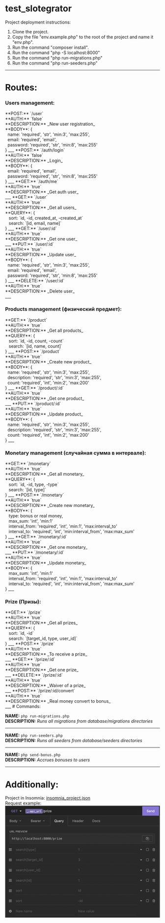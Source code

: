 # test_slotegrator

Project deployment instructions:

1) Clone the project.
2) Copy the file "env.example.php" to the root of the project and name it "env.php".
3) Run the command "composer install".
4) Run the command "php -S localhost:8000"
5) Run the command "php run-migrations.php"
6) Run the command "php run-seeders.php"
___
# Routes:

<h3>Users management:</h3>
**POST:** `/user` <br/>
**AUTH:** `false` <br/>
**DESCRIPTION:** _New user registration_ <br/>
**BODY**: { <br/>
&nbsp;&nbsp;name: 'required', 'str', 'min:3', 'max:255', <br/>
&nbsp;&nbsp;email: 'required', 'email', <br/>
&nbsp;&nbsp;password: 'required', 'str', 'min:8', 'max:255' <br/>
}
___
**POST:** `/auth/login` <br/>
**AUTH:** `false` <br/>
**DESCRIPTION:** _Login_ <br/>
**BODY**: { <br/>
&nbsp;&nbsp;email: 'required', 'email', <br/>
&nbsp;&nbsp;password: 'required', 'str', 'min:8', 'max:255' <br/>
}
___
**GET:** `/auth/me` <br/>
**AUTH:** `true` <br/>
**DESCRIPTION:** _Get auth user_ <br/>
___
**GET:** `/user` <br/>
**AUTH:** `true` <br/>
**DESCRIPTION:** _Get all users_ <br/>
**QUERY**: { <br/>
&nbsp;&nbsp; sort: `id, -id, created_at, -created_at` <br/>
&nbsp;&nbsp; search: `[id, email, name]`<br/>
}
___
**GET:** `/user/:id` <br/>
**AUTH:** `true` <br/>
**DESCRIPTION:** _Get one user_ <br/>
___
**PUT:** `/user/:id` <br/>
**AUTH:** `true` <br/>
**DESCRIPTION:** _Update user_ <br/>
**BODY**: { <br/>
&nbsp;&nbsp;name: 'required', 'str', 'min:3', 'max:255', <br/>
&nbsp;&nbsp;email: 'required', 'email', <br/>
&nbsp;&nbsp;password: 'required', 'str', 'min:8', 'max:255' <br/>
}
___
**DELETE:** `/user/:id` <br/>
**AUTH:** `true` <br/>
**DESCRIPTION:** _Delete user_ <br/>
___
<h3>Products management (физический предмет):</h3>
**GET:** `/product` <br/>
**AUTH:** `true` <br/>
**DESCRIPTION:** _Get all products_ <br/>
**QUERY**: { <br/>
&nbsp;&nbsp; sort: `id, -id, count, -count` <br/>
&nbsp;&nbsp; search: `[id, name, count]`<br/>
}
___
**POST:** `/product` <br/>
**AUTH:** `true` <br/>
**DESCRIPTION:** _Create new product_ <br/>
**BODY**: { <br/>
&nbsp;&nbsp;name: 'required', 'str', 'min:3', 'max:255', <br/>
&nbsp;&nbsp;description: 'required', 'str', 'min:3', 'max:255', <br/>
&nbsp;&nbsp;count: 'required', 'int', 'min:2', 'max:200' <br/>
}
___
**GET:** `/product/:id` <br/>
**AUTH:** `true` <br/>
**DESCRIPTION:** _Get one product_ <br/>
___
**PUT:** `/product/:id` <br/>
**AUTH:** `true` <br/>
**DESCRIPTION:** _Update product_ <br/>
**BODY**: { <br/>
&nbsp;&nbsp;name: 'required', 'str', 'min:3', 'max:255', <br/>
&nbsp;&nbsp;description: 'required', 'str', 'min:3', 'max:255', <br/>
&nbsp;&nbsp;count: 'required', 'int', 'min:2', 'max:200' <br/>
}
___
<h3>Monetary management (случайная сумма в интервале):</h3>
**GET:** `/monetary` <br/>
**AUTH:** `true` <br/>
**DESCRIPTION:** _Get all monetary_ <br/>
**QUERY**: { <br/>
&nbsp;&nbsp; sort: `id, -id, type, -type` <br/>
&nbsp;&nbsp; search: `[id, type]`<br/>
}
___
**POST:** `/monetary` <br/>
**AUTH:** `true` <br/>
**DESCRIPTION:** _Create new monetary_ <br/>
**BODY**: { <br/>
&nbsp;&nbsp; type: bonus or real money, <br/>
&nbsp;&nbsp; max_sum: 'int', 'min:1' <br/>
&nbsp;&nbsp; interval_from: 'required', 'int', 'min:1', 'max:interval_to' <br/>
&nbsp;&nbsp; interval_to: 'required', 'int', 'min:interval_from', 'max:max_sum' <br/>
}
___
**GET:** `/monetary/:id` <br/>
**AUTH:** `true` <br/>
**DESCRIPTION:** _Get one monetary_ <br/>
___
**PUT:** `/monetary/:id` <br/>
**AUTH:** `true` <br/>
**DESCRIPTION:** _Update monetary_ <br/>
**BODY**: { <br/>
&nbsp;&nbsp; max_sum: 'int', 'min:1' <br/>
&nbsp;&nbsp; interval_from: 'required', 'int', 'min:1', 'max:interval_to' <br/>
&nbsp;&nbsp; interval_to: 'required', 'int', 'min:interval_from', 'max:max_sum' <br/>
}
___
<h3>Prize (Призы):</h3>
**GET:** `/prize` <br/>
**AUTH:** `true` <br/>
**DESCRIPTION:** _Get all prizes_ <br/>
**QUERY**: { <br/>
&nbsp;&nbsp; sort: `id, -id` <br/>
&nbsp;&nbsp; search: `[target_id, type, user_id]`<br/>
}
___
**POST:** `/prize` <br/>
**AUTH:** `true` <br/>
**DESCRIPTION:** _To receive a prize_ <br/>
___
**GET:** `/prize/:id` <br/>
**AUTH:** `true` <br/>
**DESCRIPTION:** _Get one prize_ <br/>
___
**DELETE:** `/prize/:id` <br/>
**AUTH:** `true` <br/>
**DESCRIPTION:** _Waiver of a prize_ <br/>
___
**POST:** `/prize/:id/convert` <br/>
**AUTH:** `true` <br/>
**DESCRIPTION:** _Real money convert to bonus_ <br/>
___
# Commands:

**NAME:** `php run-migrations.php` <br/>
**DESCRIPTION:** _Runs all migrations from database/migrations directories_ <br/>
___
**NAME:** `php run-seeders.php` <br/>
**DESCRIPTION:** _Runs all seeders from database/seeders directories_ <br/>
___
**NAME:** `php send-bonus.php` <br/>
**DESCRIPTION:** _Accrues bonuses to users_ <br/>
___
# Additionally:

Project in Insomnia: [insomnia_project.json](Insomnia_project.json) <br/>
Request example: <br/>
![img.png](img.png)

